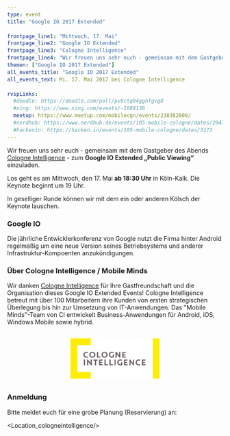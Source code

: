 ```yaml
---
type: event
title: "Google IO 2017 Extended"

frontpage_line1: "Mittwoch, 17. Mai"
frontpage_line2: "Google IO Extended"
frontpage_line3: "Cologne Intelligence"
frontpage_line4: "Wir freuen uns sehr euch - gemeinsam mit dem Gastgeber des Abends <strong>Cologne Intelligence</strong> - zum Google IO Extended „Public Viewing“ einzuladen. In geselliger Runde können wir mit dem ein oder anderen Kölsch der Keynote lauschen."
themen: ["Google IO 2017 Extended"]
all_events_title: "Google IO 2017 Extended"
all_events_text: Mi. 17. Mai 2017 bei Cologne Intelligence

rvspLinks:
  #doodle: https://doodle.com/poll/pv9ctq84gghfgvg8
  #xing: https://www.xing.com/events/-1688138
  meetup: https://www.meetup.com/mobilecgn/events/238382608/
  #nerdhub: https://www.nerdhub.de/events/105-mobile-cologne/dates/29471
  #hackenin: https://hacken.in/events/105-mobile-cologne/dates/3173
---
```


Wir freuen uns sehr euch - gemeinsam mit dem Gastgeber des Abends
<a href="https://www.cologne-intelligence.de/" target="_blank">Cologne Intelligence</a> -
zum **Google IO Extended „Public Viewing“** einzuladen.

Los geht es am Mittwoch, den 17. Mai **ab 18:30 Uhr** in Köln-Kalk.
Die Keynote beginnt um 19 Uhr.

In geselliger Runde können wir mit dem ein oder anderen Kölsch der Keynote lauschen.

### Google IO

Die jährliche Entwicklerkonferenz von Google nutzt die Firma hinter
Android regelmäßig um eine neue Version seines Betriebsystems
und anderer Infrastruktur-Kompoenten anzukündigungen.

### Über Cologne Intelligence / Mobile Minds

Wir danken <a href="https://www.cologne-intelligence.de/ci-mobile-minds/">Cologne Intelligence</a>
für Ihre Gastfreundschaft und die Organisation dieses Google IO Extended Events!
Cologne Intelligence betreut mit über 100 Mitarbeitern ihre Kunden
von ersten strategischen Überlegung bis hin zur Umsetzung von IT-Anwendungen.
Das "Mobile Minds"-Team von CI entwickelt Business-Anwendungen
für Android, iOS, Windows Mobile sowie hybrid.

<p style="text-align: center; margin-top: 30px; margin-bottom: 30px;">
    <a href="https://www.cologne-intelligence.de/ci-mobile-minds/"><img src="/static/images/cologneintelligence.jpg" alt="Cologne Intelligence" width="208" height="94" /></a>
</p>

### Anmeldung

Bitte meldet euch für eine grobe Planung (Reservierung) an: <RegisterLinks />

<Location_cologneintelligence/>
